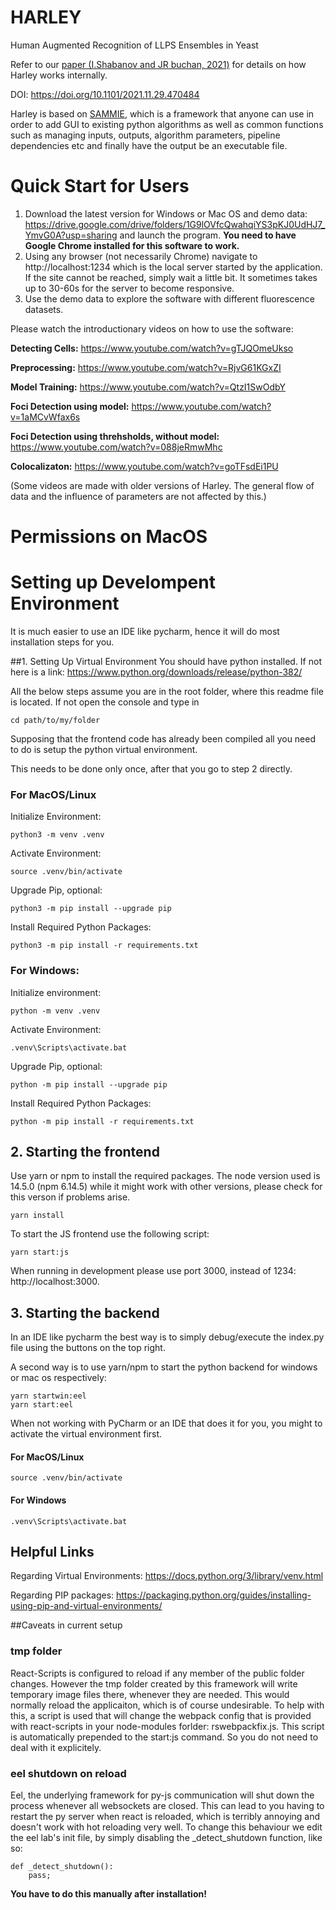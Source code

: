 # HARLEY
Human Augmented Recognition of LLPS Ensembles in Yeast

Refer to our [paper (I.Shabanov and JR buchan, 2021)](https://www.biorxiv.org/content/10.1101/2021.11.29.470484v1?rss=1) 
for details on how Harley works internally.  

DOI: https://doi.org/10.1101/2021.11.29.470484

Harley is based on [SAMMIE](https://github.com/lnilya/sammie), which is a framework that anyone can use in order to add GUI to existing python algorithms as well as common functions such as managing inputs, outputs, algorithm parameters, pipeline dependencies etc and finally have the output be an executable file.

# Quick Start for Users

1. Download the latest version for Windows or Mac OS and demo data: https://drive.google.com/drive/folders/1G9lOVfcQwahqiYS3pKJ0UdHJ7_YmvG0A?usp=sharing and launch the program. **You need to have Google Chrome installed for this software to work.**
2. Using any browser (not necessarily Chrome) navigate to http://localhost:1234 which is the local server started by the application. If the site cannot be reached, simply wait a little bit. It sometimes takes up to 30-60s for the server to become responsive.
3. Use the demo data to explore the software with different fluorescence datasets.

Please watch the introductionary videos on how to use the software:

**Detecting Cells:** https://www.youtube.com/watch?v=gTJQOmeUkso

**Preprocessing:** https://www.youtube.com/watch?v=RjvG61KGxZI

**Model Training:** https://www.youtube.com/watch?v=QtzI1SwOdbY

**Foci Detection using model:** https://www.youtube.com/watch?v=1aMCvWfax6s

**Foci Detection using threhsholds, without model:** https://www.youtube.com/watch?v=088jeRmwMhc

**Colocalizaton:** https://www.youtube.com/watch?v=goTFsdEi1PU

(Some videos are made with older versions of Harley. The general flow of data and the influence of parameters are not affected by this.)

# Permissions on MacOS



# Setting up Develompent Environment

It is much easier to use an IDE like pycharm, hence it will do most installation steps for you.

##1. Setting Up Virtual Environment
You should have python installed. If not here is a link: https://www.python.org/downloads/release/python-382/

All the below steps assume you are in the root folder, where this readme file is located. If not open the console and type in
```
cd path/to/my/folder
```

Supposing that the frontend code has already been compiled all you need to do is setup the python virtual environment.

This needs to be done only once, after that you go to step 2 directly.  

### For MacOS/Linux
Initialize Environment:
```
python3 -m venv .venv
```
Activate Environment:
```
source .venv/bin/activate
```
Upgrade Pip, optional:
```
python3 -m pip install --upgrade pip 
```
Install Required Python Packages: 
```
python3 -m pip install -r requirements.txt
```
### For Windows:
Initialize environment:
```
python -m venv .venv
```
Activate Environment:
```
.venv\Scripts\activate.bat
```
Upgrade Pip, optional:
```
python -m pip install --upgrade pip 
```
Install Required Python Packages: 
```
python -m pip install -r requirements.txt
```

## 2. Starting the frontend

Use yarn or npm to install the required packages. The node version used is 14.5.0 (npm 6.14.5) while it might work with other versions, please check for this verson if problems arise.
```
yarn install
```

To start the JS frontend use the following script:
```
yarn start:js
```

When running in development please use port 3000, instead of 1234: http://localhost:3000. 

## 3. Starting the backend

In an IDE like pycharm the best way is to simply debug/execute the index.py file using the buttons on the top right.

A second way is to use yarn/npm to start the python backend for windows or mac os respectively: 
```
yarn startwin:eel
yarn start:eel
```

When not working with PyCharm or an IDE that does it for you, you might to activate the virtual environment first.

#### For MacOS/Linux
```
source .venv/bin/activate
```
#### For Windows
```
.venv\Scripts\activate.bat
```

## Helpful Links

Regarding Virtual Environments:
https://docs.python.org/3/library/venv.html

Regarding PIP packages:
https://packaging.python.org/guides/installing-using-pip-and-virtual-environments/

##Caveats in current setup

### tmp folder
React-Scripts is configured to reload if any member of the public folder changes. However the tmp folder created by 
this framework will write temporary image files there, whenever they are needed. This would normally
reload the applicaiton, which is of course undesirable. To help with this, a script is used that will 
change the webpack config that is provided with react-scripts in your node-modules forlder: rswebpackfix.js.
This script is automatically prepended to the start:js command. So you do not need to deal with it explicitely. 

### eel shutdown on reload
Eel, the underlying framework for py-js communication will shut down the process whenever all websockets are closed.
This can lead to you having to restart the py server when react is reloaded, which is terribly annoying and doesn't work with
hot reloading very well. To change this behaviour we edit the eel lab's init file, by simply disabling the _detect_shutdown function, like so: 
```
def _detect_shutdown():
    pass;
```
__You have to do this manually after installation!__ 
